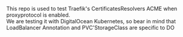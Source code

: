 This repo is used to test Traefik's CertificatesResolvers ACME when proxyprotocol is enabled.   
We are testing it with DigitalOcean Kubernetes, so bear in mind that LoadBalancer Annotation and PVC'StorageClass are specific to DO

